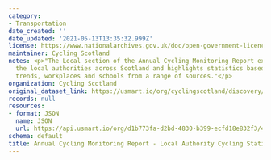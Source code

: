 ```yaml
---
category:
- Transportation
date_created: ''
date_updated: '2021-05-13T13:35:32.999Z'
license: https://www.nationalarchives.gov.uk/doc/open-government-licence/version/3/
maintainer: Cycling Scotland
notes: <p>"The Local section of the Annual Cycling Monitoring Report examines all
  the local authorities across Scotland and highlights statistics based on headline
  trends, workplaces and schools from a range of sources."</p>
organization: Cycling Scotland
original_dataset_link: https://usmart.io/org/cyclingscotland/discovery/discovery-view-detail/5722da4b-7559-4819-ab1c-4d2c9a6f92ec
records: null
resources:
- format: JSON
  name: JSON
  url: https://api.usmart.io/org/d1b773fa-d2bd-4830-b399-ecfd18e832f3/45724cc2-0f99-4215-9c07-2c78dadd6075/5/urql
schema: default
title: Annual Cycling Monitoring Report - Local Authority Cycling Statistics
---
```

